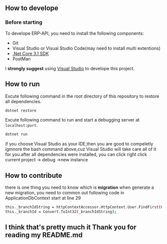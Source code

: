 ## How to develope
### Before starting

To develope ERP-API, you need to install the following components:

* Git
* Visual Studio or Visual Studio Code(may need to install multi extentions) 
* [.Net Core 3.1 SDK](https://dotnet.microsoft.com/download/dotnet-core/thank-you/sdk-3.1.301-windows-x64-installer)
* PostMan

I **strongly suggest** using [Visual Studio](https://visualstudio.microsoft.com/) to develope this project.
## How to run
Excute following command in the root directory of this repository to restore all dependencies.

```bash
dotnet restore
```
Excute following command to run and start a debugging server at `localhost:port`.

```bash
dotnet run
```
if you choose Visual Studio as your IDE,then you are good to compeletly igmnore  the bash command above,cuz Visual Studio will take care
all of it for you.after all dependencies were installed, you can click right click current project -> debug ->new instance
## How to contribute
there is one thing you need to know which is  **migration**
when generate a new migration, you need to common out following code in ApplicationDbContext start at line 29
```bash
this._branchIdString = httpContextAccessor.HttpContext.User.FindFirst(CustomizedClaims.BranchId).Value;
this._branchId = Convert.ToInt32(_branchIdString);
```
## I think that's pretty much it  Thank you for reading my README.md

